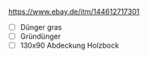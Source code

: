 https://www.ebay.de/itm/144612717301

- [ ] Dünger gras
- [ ] Gründünger
- [ ] 130x90 Abdeckung Holzbock
